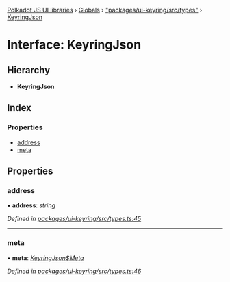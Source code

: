 [Polkadot JS UI libraries](../README.md) › [Globals](../globals.md) › ["packages/ui-keyring/src/types"](../modules/_packages_ui_keyring_src_types_.md) › [KeyringJson](_packages_ui_keyring_src_types_.keyringjson.md)

# Interface: KeyringJson

## Hierarchy

* **KeyringJson**

## Index

### Properties

* [address](_packages_ui_keyring_src_types_.keyringjson.md#address)
* [meta](_packages_ui_keyring_src_types_.keyringjson.md#meta)

## Properties

###  address

• **address**: *string*

*Defined in [packages/ui-keyring/src/types.ts:45](https://github.com/polkadot-js/ui/blob/a3ab735/packages/ui-keyring/src/types.ts#L45)*

___

###  meta

• **meta**: *[KeyringJson$Meta](_packages_ui_keyring_src_types_.keyringjson_meta.md)*

*Defined in [packages/ui-keyring/src/types.ts:46](https://github.com/polkadot-js/ui/blob/a3ab735/packages/ui-keyring/src/types.ts#L46)*

